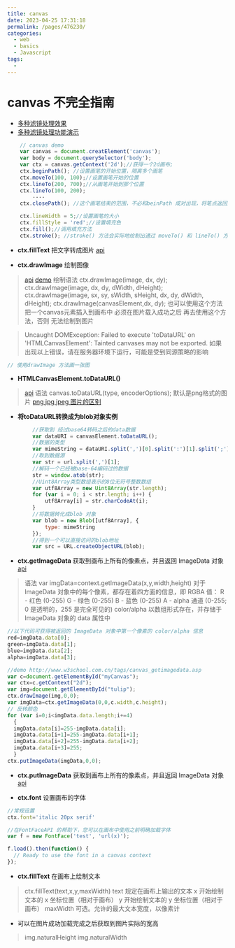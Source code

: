 ```yaml
---
title: canvas
date: 2023-04-25 17:31:18
permalink: /pages/476230/
categories:
  - web
  - basics
  - Javascript
tags:
  - 
---
```



# canvas 不完全指南


* [多种滤镜处理效果](http://www.icodelogic.com/?p=575)
* [多种滤镜处理功能演示](http://sanyecao.me/image-filters-by-canvas.html#参考文档)

```js
    // canvas demo
    var canvas = document.creatElement('canvas');
    var body = document.querySelector('body');
    var ctx = canvas.getContext('2d');//获得一个2d画布;
    ctx.beginPath(); //设置画笔的开始位置，隔离多个画笔
    ctx.moveTo(100, 100);//设置画笔开始的位置
    ctx.lineTo(200, 700);//从画笔开始到那个位置
    ctx.lineTo(100, 200);
        ····
    ctx.closePath(); //这个画笔结束的范围，不必和beinPath 成对出现，将笔点返回到当前子路径起始点的方法。它尝试从当前点到起始点绘制一条直线。 如果图形已经是封闭的或者只有一个点，那么此方法不会做任何操作

    ctx.lineWidth = 5;//设置画笔的大小
    ctx.fillStyle = 'red';//设置填充色
    ctx.fill();//调用填充方法
    ctx.stroke(); //stroke() 方法会实际地绘制出通过 moveTo() 和 lineTo() 方法定义的路径

```

* __ctx.fillText__  把文字转成图片 [api](http://www.w3school.com.cn/tags/canvas_filltext.asp)


* __ctx.drawImage__ 绘制图像
> [api](https://developer.mozilla.org/zh-CN/docs/Web/API/CanvasRenderingContext2D/drawImage)
> [demo](http://www.loveqiao.com/dom/html5css3/hecheng/)
> 绘制语法
> ctx.drawImage(image, dx, dy);
> ctx.drawImage(image, dx, dy, dWidth, dHeight);
> ctx.drawImage(image, sx, sy, sWidth, sHeight, dx, dy, dWidth, dHeight);
> ctx.drawImage(canvasElement,dx, dy); 也可以使用这个方法把一个canvas元素插入到画布中
> 必须在图片载入成功之后 再去使用这个方法，否则 无法绘制到图片

> Uncaught DOMException: Failed to execute 'toDataURL' on 'HTMLCanvasElement': Tainted canvases may not be exported.
>如果出现以上错误，请在服务器环境下运行，可能是受到同源策略的影响

```js
// 使用drawImage 方法画一张图

```

* __HTMLCanvasElement.toDataURL()__
> [api](https://developer.mozilla.org/zh-CN/docs/Web/API/HTMLCanvasElement/toDataURL)
> 语法
> canvas.toDataURL(type, encoderOptions);
> 默认是png格式的图片
> [png jpg  jpeg 图片的区别](http://www.xwbetter.com/image-format/)

* __将toDataURL转换成为blob对象实例__

```js
        //获取到 经过base64转码之后的data数据
        var dataURI = canvasElement.toDataURL();
        //数据的类型
        var mimeString = dataURI.split(',')[0].split(':')[1].split(';')[0];
        //取到数据源
        var str = url.split(',')[1];
        //解码一个已经被base-64编码过的数据
        str = window.atob(str);
        //Uint8Array类型数组表示的8位无符号整数数组
        var utf8Array = new Uint8Array(str.length);
        for (var i = 0; i < str.length; i++) {
            utf8Array[i] = str.charCodeAt(i);
        }
        //将数据转化成blob 对象
        var blob = new Blob([utf8Array], {
            type: mimeString
        });
        //得到一个可以直接访问的blob地址
        var src = URL.createObjectURL(blob);
```

* __ctx.getImageData__  获取到画布上所有的像素点，并且返回 ImageData 对象 [api](http://www.w3school.com.cn/tags/canvas_getimagedata.asp)
> 语法 var imgData=context.getImageData(x,y,width,height)
> 对于 ImageData 对象中的每个像素，都存在着四方面的信息，即 RGBA 值：
> R - 红色 (0-255)
> G - 绿色 (0-255)
> B - 蓝色 (0-255)
> A - alpha 通道 (0-255; 0 是透明的，255 是完全可见的)
> color/alpha 以数组形式存在，并存储于 ImageData 对象的 data 属性中

```js
//以下代码可获得被返回的 ImageData 对象中第一个像素的 color/alpha 信息
red=imgData.data[0];
green=imgData.data[1];
blue=imgData.data[2];
alpha=imgData.data[3];
```

```js
//demo http://www.w3school.com.cn/tags/canvas_getimagedata.asp
var c=document.getElementById("myCanvas");
var ctx=c.getContext("2d");
var img=document.getElementById("tulip");
ctx.drawImage(img,0,0);
var imgData=ctx.getImageData(0,0,c.width,c.height);
// 反转颜色
for (var i=0;i<imgData.data.length;i+=4)
  {
  imgData.data[i]=255-imgData.data[i];
  imgData.data[i+1]=255-imgData.data[i+1];
  imgData.data[i+2]=255-imgData.data[i+2];
  imgData.data[i+3]=255;
  }
ctx.putImageData(imgData,0,0);
```

* __ctx.putImageData__  获取到画布上所有的像素点，并且返回 ImageData 对象 [api](http://www.w3school.com.cn/tags/canvas_putimagedata.asp)

* __ctx.font__  设置画布的字体

```js
//常规设置
ctx.font='italic 20px serif'

//在FontFaceAPI 的帮助下，您可以在画布中使用之前明确加载字体
var f = new FontFace('test', 'url(x)');

f.load().then(function() {
  // Ready to use the font in a canvas context
});
```

* __ctx.fillText__  在画布上绘制文本
> ctx.fillText(text,x,y,maxWidth)
> text 规定在画布上输出的文本
> x	开始绘制文本的 x 坐标位置（相对于画布）
> y	开始绘制文本的 y 坐标位置（相对于画布）
> maxWidth 可选。允许的最大文本宽度，以像素计


* 可以在图片成功加载完成之后获取到图片实际的宽高

> img.naturalHeight
> img.naturalWidth